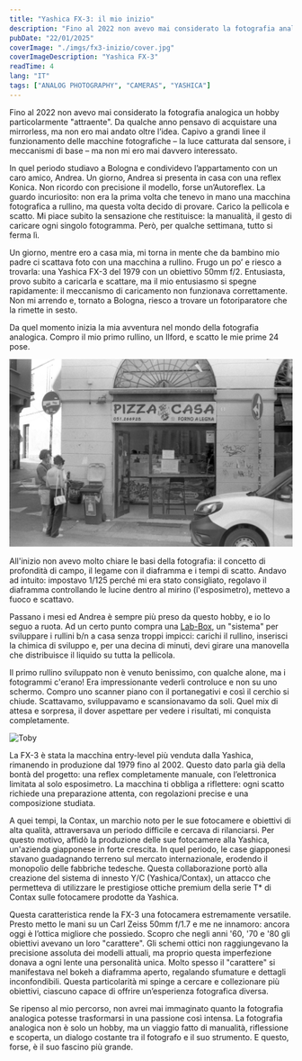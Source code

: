```yaml
---
title: "Yashica FX-3: il mio inizio"
description: "Fino al 2022 non avevo mai considerato la fotografia analogica un hobby particolarmente attraente. Da qualche anno pensavo di acquistare una mirrorless, ma non ero mai andato oltre l’idea. Capivo a grandi linee il funzionamento delle macchine fotografiche – la luce catturata dal sensore, i meccanismi di base – ma non mi ero mai davvero interessato."
pubDate: "22/01/2025"
coverImage: "./imgs/fx3-inizio/cover.jpg"
coverImageDescription: "Yashica FX-3"
readTime: 4
lang: "IT"
tags: ["ANALOG PHOTOGRAPHY", "CAMERAS", "YASHICA"]
---
```


Fino al 2022 non avevo mai considerato la fotografia analogica un hobby particolarmente "attraente". Da qualche anno pensavo di acquistare una mirrorless, ma non ero mai andato oltre l’idea. Capivo a grandi linee il funzionamento delle macchine fotografiche – la luce catturata dal sensore, i meccanismi di base – ma non mi ero mai davvero interessato.

In quel periodo studiavo a Bologna e condividevo l’appartamento con un caro amico, Andrea. Un giorno, Andrea si presenta in casa con una reflex Konica. Non ricordo con precisione il modello, forse un’Autoreflex. La guardo incuriosito: non era la prima volta che tenevo in mano una macchina fotografica a rullino, ma questa volta decido di provare. Carico la pellicola e scatto. Mi piace subito la sensazione che restituisce: la manualità, il gesto di caricare ogni singolo fotogramma. Però, per qualche settimana, tutto si ferma lì.

Un giorno, mentre ero a casa mia, mi torna in mente che da bambino mio padre ci scattava foto con una macchina a rullino. Frugo un po’ e riesco a trovarla: una Yashica FX-3 del 1979 con un obiettivo 50mm f/2. Entusiasta, provo subito a caricarla e scattare, ma il mio entusiasmo si spegne rapidamente: il meccanismo di caricamento non funzionava correttamente. Non mi arrendo e, tornato a Bologna, riesco a trovare un fotoriparatore che la rimette in sesto.

Da quel momento inizia la mia avventura nel mondo della fotografia analogica. Compro il mio primo rullino, un Ilford, e scatto le mie prime 24 pose.

![Pizza Casa](./imgs/fx3-inizio/pizzacasa.jpg)

All'inizio non avevo molto chiare le basi della fotografia: il concetto di profondità di campo, il legame con il diaframma e i tempi di scatto. Andavo ad intuito: impostavo 1/125 perché mi era stato consigliato, regolavo il diaframma controllando le lucine dentro al mirino (l'esposimetro), mettevo a fuoco e scattavo.

Passano i mesi ed Andrea è sempre più preso da questo hobby, e io lo seguo a ruota. Ad un certo punto compra una [Lab-Box](https://www.ars-imago.com/lab-box), un "sistema" per sviluppare i rullini b/n a casa senza troppi impicci: carichi il rullino, inserisci la chimica di sviluppo e, per una decina di minuti, devi girare una manovella che distribuisce il liquido su tutta la pellicola.

Il primo rullino sviluppato non è venuto benissimo, con qualche alone, ma i fotogrammi c'erano! Era impressionante vederli controluce e non su uno schermo. Compro uno scanner piano con il portanegativi e così il cerchio si chiude. Scattavamo, sviluppavamo e scansionavamo da soli. Quel mix di attesa e sorpresa, il dover aspettare per vedere i risultati, mi conquista completamente.

![Toby](./imgs/fx3-inizio/toby.jpg)

La FX-3 è stata la macchina entry-level più venduta dalla Yashica, rimanendo in produzione dal 1979 fino al 2002. Questo dato parla già della bontà del progetto: una reflex completamente manuale, con l’elettronica limitata al solo esposimetro. La macchina ti obbliga a riflettere: ogni scatto richiede una preparazione attenta, con regolazioni precise e una composizione studiata.

A quei tempi, la Contax, un marchio noto per le sue fotocamere e obiettivi di alta qualità, attraversava un periodo difficile e cercava di rilanciarsi. Per questo motivo, affidò la produzione delle sue fotocamere alla Yashica, un'azienda giapponese in forte crescita. In quel periodo, le case giapponesi stavano guadagnando terreno sul mercato internazionale, erodendo il monopolio delle fabbriche tedesche. Questa collaborazione portò alla creazione del sistema di innesto Y/C (Yashica/Contax), un attacco che permetteva di utilizzare le prestigiose ottiche premium della serie T* di Contax sulle fotocamere prodotte da Yashica. 

Questa caratteristica rende la FX-3 una fotocamera estremamente versatile. Presto metto le mani su un Carl Zeiss 50mm f/1.7 e me ne innamoro: ancora oggi è l’ottica migliore che possiedo. Scopro che negli anni '60, '70 e '80 gli obiettivi avevano un loro "carattere". Gli schemi ottici non raggiungevano la precisione assoluta dei modelli attuali, ma proprio questa imperfezione donava a ogni lente una personalità unica. Molto spesso il "carattere" si manifestava nel bokeh a diaframma aperto, regalando sfumature e dettagli inconfondibili. Questa particolarità mi spinge a cercare e collezionare più obiettivi, ciascuno capace di offrire un’esperienza fotografica diversa.

Se ripenso al mio percorso, non avrei mai immaginato quanto la fotografia analogica potesse trasformarsi in una passione così intensa.
La fotografia analogica non è solo un hobby, ma un viaggio fatto di manualità, riflessione e scoperta, un dialogo costante tra il fotografo e il suo strumento. E questo, forse, è il suo fascino più grande.